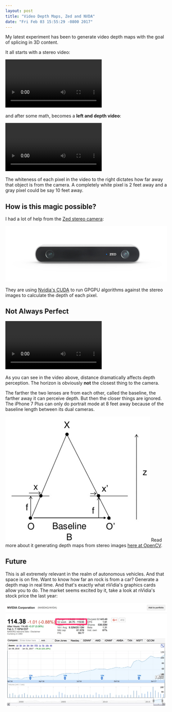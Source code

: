 ```yaml
---
layout: post
title: "Video Depth Maps, Zed and NVDA"
date: "Fri Feb 03 15:55:29 -0800 2017"
---
```


My latest experiment has been to generate video depth maps with the goal of splicing in 3D content.

<!--more-->

It all starts with a stereo video:

<video src="/public/videos/elsegundo-leftright.mp4" controls></video>

and after some math, becomes a __left and depth video__:

<video src="/public/videos/elsegundo-leftdepth.mp4" controls></video>

The whiteness of each pixel in the video to the right dictates how far away that object is from the camera. A completely white pixel is 2 feet away and a gray pixel could be say 10 feet away.

## How is this magic possible?

I had a lot of help from the [Zed stereo camera](https://www.stereolabs.com/):

![Zed Product](/public/images/ZED_product_main.jpg)

They are using [Nvidia's CUDA](https://www.google.com/url?sa=t&rct=j&q=&esrc=s&source=web&cd=2&cad=rja&uact=8&ved=0ahUKEwj5iNHGlPXRAhUqj1QKHV2ZApwQFggqMAE&url=http%3A%2F%2Fwww.nvidia.com%2Fobject%2Fcuda_home_new.html&usg=AFQjCNFOgRLjdcy04deySQVzAVHfj9Pbiw&sig2=KDG8MuXe2l5WwLJUJNietA&bvm=bv.146094739,d.cGw)
to run GPGPU algorithms against the stereo images to calculate the depth of each pixel.

## Not Always Perfect

<video src="/public/videos/pier_high_exposure.mp4" controls></video>

As you can see in the video above, distance dramatically affects depth perception. The horizon is obviously __not__ the closest thing to the camera.

The farther the two lenses are from each other, called the baseline, the farther away it can perceive depth.
But then the closer things are ignored. The iPhone 7 Plus can only do portrait mode at 8 feet away because of the baseline length between its dual cameras.

![Baseline Depth Calculation](/public/images/stereo_depth.jpg)
Read more about it generating depth maps from stereo images [here at OpenCV](http://docs.opencv.org/3.2.0/dd/d53/tutorial_py_depthmap.html).

## Future

This is all extremely relevant in the realm of autonomous vehicles. And that space is on fire. Want to know how far an rock is from a car? Generate a depth map in real time.
And that's exactly what nVidia's graphics cards allow you to do. The market seems excited by it, take a look at nVidia's stock price the last year:

![Nvidia Stock](/public/images/nvidia_stock.jpg)


